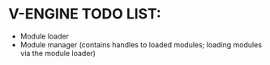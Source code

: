 # V-ENGINE TODO LIST:
* Module loader
* Module manager (contains handles to loaded modules; loading modules via the module loader)